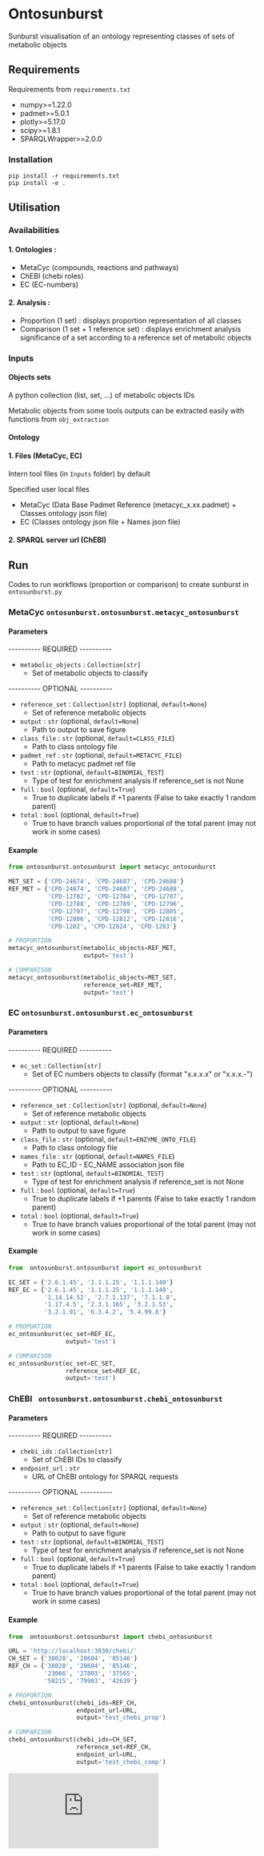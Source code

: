 # Ontosunburst

Sunburst visualisation of an ontology representing classes of sets
of metabolic objects

## Requirements

Requirements from `requirements.txt`

- numpy>=1.22.0
- padmet>=5.0.1
- plotly>=5.17.0
- scipy>=1.8.1
- SPARQLWrapper>=2.0.0

### Installation

```commandline
pip install -r requirements.txt
pip install -e .
```
## Utilisation

### Availabilities

#### 1. **Ontologies :**

- MetaCyc (compounds, reactions and pathways)
- ChEBI (chebi roles)
- EC (EC-numbers)

#### 2. **Analysis :**

- Proportion (1 set) : displays proportion representation of all classes
- Comparison (1 set + 1 reference set) :  displays enrichment analysis
significance of a set according to a reference set of metabolic objects

### Inputs

#### Objects sets

A python collection (list, set, ...) of metabolic objects IDs 

Metabolic objects from some tools outputs can be extracted easily with 
functions from `obj_extraction`

#### Ontology

#### 1. Files (MetaCyc, EC)

Intern tool files (in `Inputs` folder) by default

Specified user local files
- MetaCyc (Data Base Padmet Reference (metacyc_x.xx.padmet) + 
Classes ontology json file)
- EC (Classes ontology json file + Names json file)

#### 2. SPARQL server url (ChEBI)


## Run

Codes to run workflows (proportion or comparison) to create sunburst in
`ontosunburst.py`


### MetaCyc `ontosunburst.ontosunburst.metacyc_ontosunburst`

#### Parameters

---------- REQUIRED ----------

- `metabolic_objects` : `Collection[str]`
    - Set of metabolic objects to classify

---------- OPTIONAL ----------

- `reference_set` : `Collection[str]` (optional, `default=None`)
  - Set of reference metabolic objects
- `output` : `str` (optional, `default=None`)
  - Path to output to save figure
- `class_file` : `str` (optional, `default=CLASS_FILE`)
  - Path to class ontology file
- `padmet_ref` : `str` (optional, `default=METACYC_FILE`)
  - Path to metacyc padmet ref file
- `test` : `str` (optional, `default=BINOMIAL_TEST`)
  - Type of test for enrichment analysis if reference_set is 
not None
- `full` : `bool` (optional, `default=True`)
  - True to duplicate labels if +1 parents (False to take exactly 
1 random parent)
- `total` : `bool` (optional, `default=True`)
  - True to have branch values proportional of the total parent 
(may not work in some cases)

#### Example

```python
from ontosunburst.ontosunburst import metacyc_ontosunburst

MET_SET = {'CPD-24674', 'CPD-24687', 'CPD-24688'}
REF_MET = {'CPD-24674', 'CPD-24687', 'CPD-24688',
           'CPD-12782', 'CPD-12784', 'CPD-12787',
           'CPD-12788', 'CPD-12789', 'CPD-12796',
           'CPD-12797', 'CPD-12798', 'CPD-12805',
           'CPD-12806', 'CPD-12812', 'CPD-12816',
           'CPD-1282', 'CPD-12824', 'CPD-1283'}

# PROPORTION
metacyc_ontosunburst(metabolic_objects=REF_MET, 
                     output='test')

# COMPARISON
metacyc_ontosunburst(metabolic_objects=MET_SET, 
                     reference_set=REF_MET, 
                     output='test')
```

### EC `ontosunburst.ontosunburst.ec_ontosunburst`

#### Parameters

---------- REQUIRED ----------

- `ec_set` : `Collection[str]`
  - Set of EC numbers objects to classify (format "x.x.x.x" or "x.x.x.-")

---------- OPTIONAL ----------

- `reference_set` : `Collection[str]` (optional, `default=None`)
  - Set of reference metabolic objects
- `output` : `str` (optional, `default=None`)
  - Path to output to save figure
- `class_file` : `str` (optional, `default=ENZYME_ONTO_FILE`)
  - Path to class ontology file
- `names_file` : `str` (optional, `default=NAMES_FILE`)
  - Path to EC_ID - EC_NAME association json file
- `test` : `str` (optional, `default=BINOMIAL_TEST`)
  - Type of test for enrichment analysis if reference_set is 
not None
- `full` : `bool` (optional, `default=True`)
  - True to duplicate labels if +1 parents (False to take exactly 
1 random parent)
- `total` : `bool` (optional, `default=True`)
  - True to have branch values proportional of the total parent 
(may not work in some cases)

#### Example

```python
from  ontosunburst.ontosunburst import ec_ontosunburst

EC_SET = {'2.6.1.45', '1.1.1.25', '1.1.1.140'}
REF_EC = {'2.6.1.45', '1.1.1.25', '1.1.1.140',
          '1.14.14.52', '2.7.1.137', '7.1.1.8',
          '1.17.4.5', '2.3.1.165', '3.2.1.53',
          '3.2.1.91', '6.3.4.2', '5.4.99.8'}

# PROPORTION
ec_ontosunburst(ec_set=REF_EC, 
                output='test')

# COMPARISON
ec_ontosunburst(ec_set=EC_SET, 
                reference_set=REF_EC, 
                output='test')
```

### ChEBI ` ontosunburst.ontosunburst.chebi_ontosunburst`

#### Parameters

---------- REQUIRED ----------

- `chebi_ids` : `Collection[str]`
  - Set of ChEBI IDs to classify
- `endpoint_url` : `str`
  - URL of ChEBI ontology for SPARQL requests

---------- OPTIONAL ----------

- `reference_set` : `Collection[str]` (optional, `default=None`)
  - Set of reference metabolic objects
- `output` : `str` (optional, `default=None`)
  - Path to output to save figure
- `test` : `str` (optional, `default=BINOMIAL_TEST`)
  - Type of test for enrichment analysis if reference_set is 
not None
- `full` : `bool` (optional, `default=True`)
  - True to duplicate labels if +1 parents (False to take exactly 
1 random parent)
- `total` : `bool` (optional, `default=True`)
  - True to have branch values proportional of the total parent 
(may not work in some cases)

#### Example

```python
from  ontosunburst.ontosunburst import chebi_ontosunburst

URL = 'http://localhost:3030/chebi/'
CH_SET = {'38028', '28604', '85146'}
REF_CH = {'38028', '28604', '85146',
          '23066', '27803', '37565',
          '58215', '79983', '42639'}

# PROPORTION
chebi_ontosunburst(chebi_ids=REF_CH, 
                   endpoint_url=URL, 
                   output='test_chebi_prop')

# COMPARISON
chebi_ontosunburst(chebi_ids=CH_SET, 
                   reference_set=REF_CH, 
                   endpoint_url=URL,
                   output='test_chebi_comp')
```

![](https://github.com/PaulineGHG/Ontology_sunburst/blob/dev/tests/expected_figures/test_chebi_comp.html)

